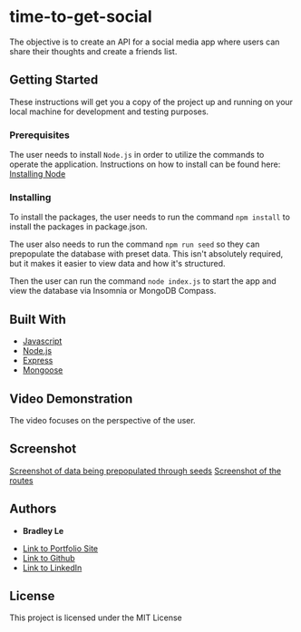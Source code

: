 # time-to-get-social

The objective is to create an API for a social media app where users can share their thoughts and create a friends list.

## Getting Started

These instructions will get you a copy of the project up and running on your local machine for development and testing purposes.

### Prerequisites

The user needs to install `Node.js` in order to utilize the commands to operate the application. Instructions on how to install can be found here: [Installing Node](https://nodejs.org/en/download/)

### Installing

To install the packages, the user needs to run the command `npm install` to install the packages in package.json.

The user also needs to run the command `npm run seed` so they can prepopulate the database with preset data. This isn't absolutely required, but it makes it easier to view data and how it's structured.

Then the user can run the command `node index.js` to start the app and view the database via Insomnia or MongoDB Compass.

## Built With

* [Javascript](https://developer.mozilla.org/en-US/docs/Web/JavaScript)
* [Node.js](https://nodejs.org/en/docs/)
* [Express](https://www.npmjs.com/package/express)
* [Mongoose](https://www.npmjs.com/package/mongoose)

## Video Demonstration

The video focuses on the perspective of the user.

## Screenshot

[Screenshot of data being prepopulated through seeds](/assets/images/seeds.jpg)
[Screenshot of the routes](/assets/images/routes.jpg)

## Authors

* **Bradley Le** 

- [Link to Portfolio Site](https://pentazoned.github.io/portfolio-version-3/)
- [Link to Github](https://github.com/PentaZoned)
- [Link to LinkedIn](https://www.linkedin.com/in/bradley-le-/)

## License

This project is licensed under the MIT License 

